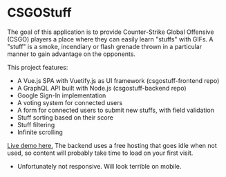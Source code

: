 # CSGOStuff
The goal of this application is to provide Counter-Strike Global Offensive (CSGO) players a place where they can easily learn "stuffs" with GIFs. A "stuff" is a smoke, incendiary or flash grenade thrown in a particular manner to gain advantage on the opponents.

This project features:
- A Vue.js SPA with Vuetify.js as UI framework (csgostuff-frontend repo)
- A GraphQL API built with Node.js (csgostuff-backend repo)
- Google Sign-In implementation
- A voting system for connected users
- A form for connected users to submit new stuffs, with field validation
- Stuff sorting based on their score
- Stuff filtering
- Infinite scrolling

[Live demo here.](https://kindhearted-battle.surge.sh/#/) The backend uses a free hosting that goes idle when not used, so content will probably take time to load on your first visit.

- Unfortunately not responsive. Will look terrible on mobile.
